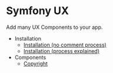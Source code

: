 # Symfony UX

Add many UX Components to your app.

- Installation
    - [Installation (no comment process)](./docs/install/no-comment.md)
    - [Installation (process explained)](./docs/install/explained.md)
- Components
    - [Copyright](./docs/components/copyright.md)
